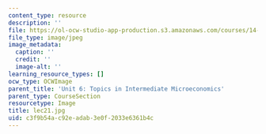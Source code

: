 ```yaml
---
content_type: resource
description: ''
file: https://ol-ocw-studio-app-production.s3.amazonaws.com/courses/14-01sc-principles-of-microeconomics-fall-2011/c3f9b54ac92eadab3e0f2033e6361b4c_lec21.jpg
file_type: image/jpeg
image_metadata:
  caption: ''
  credit: ''
  image-alt: ''
learning_resource_types: []
ocw_type: OCWImage
parent_title: 'Unit 6: Topics in Intermediate Microeconomics'
parent_type: CourseSection
resourcetype: Image
title: lec21.jpg
uid: c3f9b54a-c92e-adab-3e0f-2033e6361b4c
---
```

